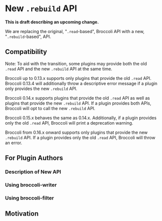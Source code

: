 # New `.rebuild` API

**This is draft describing an upcoming change.**

We are replacing the original, "`.read`-based", Broccoli API with a new,
"`.rebuild`-based", API.

## Compatibility

Note: To aid with the transition, some plugins may provide both the old
`.read` API and the new `.rebuild` API at the same time.

Broccoli up to 0.13.x supports only plugins that provide the old `.read` API.
Broccoli 0.13.4 will additionally throw a descriptive error message if a
plugin only provides the new `.rebuild` API.

Broccoli 0.14.x supports plugins that provide the old `.read` API as well as
plugins that provide the new `.rebuild` API. If a plugin provides both APIs,
Broccoli will opt to call the new `.rebuild` API.

Broccoli 0.15.x behaves the same as 0.14.x. Additionally, if a plugin provides
only the old `.read` API, Broccoli will print a deprecation warning.

Broccoli from 0.16.x onward supports only plugins that provide the new
`.rebuild` API. If a plugin provides only the old `.read` API, Broccoli will
throw an error.

## For Plugin Authors

### Description of New API

### Using broccoli-writer

### Using broccoli-filter

## Motivation

